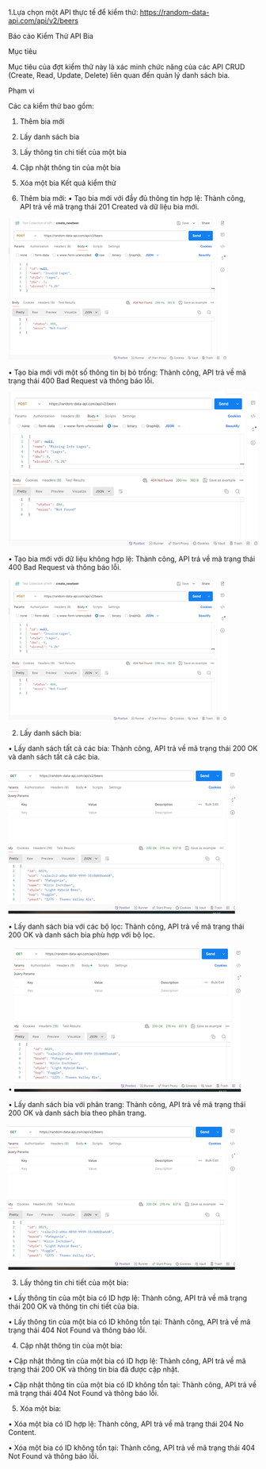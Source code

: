 1.Lựa chọn một API thực tế để kiểm thử: https://random-data-api.com/api/v2/beers

Báo cáo Kiểm Thử API Bia

Mục tiêu

Mục tiêu của đợt kiểm thử này là xác minh chức năng của các API CRUD (Create, Read, Update, Delete) liên quan đến quản lý danh sách bia.

Phạm vi

Các ca kiểm thử bao gồm:
1.	Thêm bia mới
2.	Lấy danh sách bia
3.	Lấy thông tin chi tiết của một bia
4.	Cập nhật thông tin của một bia
5.	Xóa một bia
Kết quả kiểm thử


1.	Thêm bia mới:
•	Tạo bia mới với đầy đủ thông tin hợp lệ: Thành công, API trả về mã trạng thái 201 Created và dữ liệu bia mới.

 ![anh1](image-1.png)

•	Tạo bia mới với một số thông tin bị bỏ trống: Thành công, API trả về mã trạng thái 400 Bad Request và thông báo lỗi.

 ![alt text](image-5.png)

•	Tạo bia mới với dữ liệu không hợp lệ: Thành công, API trả về mã trạng thái 400 Bad Request và thông báo lỗi.

![alt text](image-2.png)




2.	Lấy danh sách bia:

•	Lấy danh sách tất cả các bia: Thành công, API trả về mã trạng thái 200 OK và danh sách tất cả các bia.

 ![alt text](image-3.png)

•	Lấy danh sách bia với các bộ lọc: Thành công, API trả về mã trạng thái 200 OK và danh sách bia phù hợp với bộ lọc.

•	![alt text](image-4.png)

•	Lấy danh sách bia với phân trang: Thành công, API trả về mã trạng thái 200 OK và danh sách bia theo phân trang.

![alt text](image-6.png)


3.	Lấy thông tin chi tiết của một bia:


•	Lấy thông tin của một bia có ID hợp lệ: Thành công, API trả về mã trạng thái 200 OK và thông tin chi tiết của bia.

•	Lấy thông tin của một bia có ID không tồn tại: Thành công, API trả về mã trạng thái 404 Not Found và thông báo lỗi.



4.	Cập nhật thông tin của một bia:

•	Cập nhật thông tin của một bia có ID hợp lệ: Thành công, API trả về mã trạng thái 200 OK và thông tin bia đã được cập nhật.

•	Cập nhật thông tin của một bia có ID không tồn tại: Thành công, API trả về mã trạng thái 404 Not Found và thông báo lỗi.

5.	Xóa một bia:

•	Xóa một bia có ID hợp lệ: Thành công, API trả về mã trạng thái 204 No Content.

•	Xóa một bia có ID không tồn tại: Thành công, API trả về mã trạng thái 404 Not Found và thông báo lỗi.


